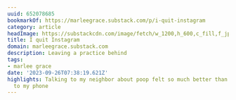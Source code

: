 ```yaml
---
uuid: 652078685
bookmarkOf: https://marleegrace.substack.com/p/i-quit-instagram
category: article
headImage: https://substackcdn.com/image/fetch/w_1200,h_600,c_fill,f_jpg,q_auto:good,fl_progressive:steep,g_auto/https%3A%2F%2Fsubstack-post-media.s3.amazonaws.com%2Fpublic%2Fimages%2F4b6ddf52-825f-40a4-a35f-6bedc615c76f_2713x3618.jpeg
title: I quit Instagram
domain: marleegrace.substack.com
description: Leaving a practice behind
tags:
- marlee grace
date: '2023-09-26T07:38:19.621Z'
highlights: Talking to my neighbor about poop felt so much better than being addicted
  to my phone
---
```



